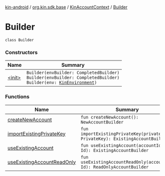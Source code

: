 [kin-android](../../../index.md) / [org.kin.sdk.base](../../index.md) / [KinAccountContext](../index.md) / [Builder](./index.md)

# Builder

`class Builder`

### Constructors

| Name | Summary |
|---|---|
| [&lt;init&gt;](-init-.md) | `Builder(envBuilder: CompletedBuilder)`<br>`Builder(envBuilder: CompletedBuilder)`<br>`Builder(env: `[`KinEnvironment`](../../-kin-environment/index.md)`)` |

### Functions

| Name | Summary |
|---|---|
| [createNewAccount](create-new-account.md) | `fun createNewAccount(): NewAccountBuilder` |
| [importExistingPrivateKey](import-existing-private-key.md) | `fun importExistingPrivateKey(privateKey: PrivateKey): ExistingAccountBuilder` |
| [useExistingAccount](use-existing-account.md) | `fun useExistingAccount(accountId: Id): ExistingAccountBuilder` |
| [useExistingAccountReadOnly](use-existing-account-read-only.md) | `fun useExistingAccountReadOnly(accountId: Id): ReadOnlyAccountBuilder` |
